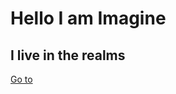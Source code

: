 # Hello I am Imagine
## I live in the realms






























[Go to]("https://github.com/imaginationrealm/imaginationrealm/blob/main/README.md#i-live-in-the-realms")
